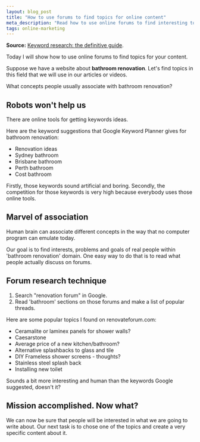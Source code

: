 ```yaml
---
layout: blog_post
title: "How to use forums to find topics for online content"
meta_description: "Read how to use online forums to find interesting topics for your posts and videos."
tags: online-marketing
---
```


**Source:** [Keyword research: the definitive guide](http://backlinko.com/keyword-research/).

Today I will show how to use online forums to find topics for your content.

Suppose we have a website about **bathroom renovation**. Let's find topics in this field that we will use in our articles or videos.

What concepts people usually associate with bathroom renovation?

## Robots won't help us

There are online tools for getting keywords ideas.

Here are the keyword suggestions that Google Keyword Planner gives for bathroom renovation:

* Renovation ideas
* Sydney bathroom
* Brisbane bathroom
* Perth bathroom
* Cost bathroom

Firstly, those keywords sound artificial and boring. Secondly, the competition for those keywords is very high because everybody uses those online tools.

## Marvel of association

Human brain can associate different concepts in the way that no computer program can emulate today.

Our goal is to find interests, problems and goals of real people within 'bathroom renovation' domain. One easy way to do that is to read what people actually discuss on forums.

## Forum research technique

1. Search "renovation forum" in Google.
1. Read 'bathroom' sections on those forums and make a list of popular threads.

Here are some popular topics I found on renovateforum.com:

* Ceramalite or laminex panels for shower walls?
* Caesarstone
* Average price of a new kitchen/bathroom?
* Alternative splashbacks to glass and tile
* DIY Frameless shower screens - thoughts?
* Stainless steel splash back
* Installing new toilet

Sounds a bit more interesting and human than the keywords Google suggested, doesn't it?

## Mission accomplished. Now what?

We can now be sure that people will be interested in what we are going to write about. Our next task is to chose one of the topics and create a very specific content about it.